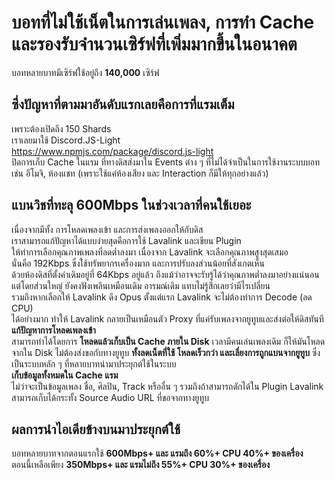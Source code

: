 # บอทที่ไม่ใช้เน็ตในการเล่นเพลง, การทำ Cache และรองรับจำนวนเซิร์ฟที่เพิ่มมากขึ้นในอนาคต

บอทหลายบาทมีเซิร์ฟใช้อยู่ถึง **140,000** เซิร์ฟ<br/>

## ซึ่งปัญหาที่ตามมาอันดับแรกเลยคือการที่แรมเต็ม
เพราะต้องเปิดถึง 150 Shards<br/>
เราเลยมาใช้ Discord.JS-Light<br/>
https://www.npmjs.com/package/discord.js-light<br/>
ปิดการเก็บ Cache ในแรม ที่ทางดิสส่งมาใน Events ต่าง ๆ ที่ไม่ได้จำเป็นในการใช้งานระบบบอท<br/>
เช่น อีโมจิ, ห้องแชท (เพราะใช้แค่ห้องเสียง และ Interaction ก็มีให้ทุกอย่างแล้ว)

## แบนวิชที่ทะลุ 600Mbps ในช่วงเวลาที่คนใช้เยอะ
เนื่องจากมีทั้ง การโหลดเพลงเข้า และการส่งเพลงออกให้กับดิส<br/>
เราสามารถแก้ปัญหาได้แบบง่ายสุดคือการใช้ Lavalink และเขียน Plugin<br/>
ให้ทำการเลือกคุณภาพเพลงที่ลดต่ำลงมา เนื่องจาก Lavalink จะเลือกคุณภาพสูงสุดเสมอ<br/>
นั่นคือ 192Kbps ซึ่งใช้ทรัพยากรเครื่องมาก และการปรับลงส่วนน้อยที่สังเกตเห็น<br/>
ด้วยห้องดิสที่ตั้งค่าเดิมอยู่ที่ 64Kbps อยู่แล้ว ถึงแม้ว่าอาจจะรับรู้ได้ว่าคุณภาพต่ำลงมาอย่างแน่นอน<br/>
แต่โดยส่วนใหญ่ ยังคงฟังเพลินเหมือนเดิม อารมณ์เดิม แทบไม่รู้สึกเลยว่ามีไรเปลี่ยน<br/>
รวมถึงหากเลือกให้ Lavalink ดึง Opus ตั้งแต่แรก Lavalink จะไม่ต้องทำการ Decode (ลด CPU)<br/>
ได้อย่างมาก ทำให้ Lavalink กลายเป็นเหมือนตัว Proxy ที่แค่รับเพลงจากยูทูบและส่งต่อให้ดิสทันที
**แก้ปัญหาการโหลดเพลงเข้า**<br/>
สามารถทำได้โดยการ **โหลดแล้วเก็บเป็น Cache ภายใน Disk** เวลามีคนเล่นเพลงเดิม ก็ให้มันโหลดจากใน Disk ไม่ต้องส่งขอกับทางยูทูบ **ทั้งลดเน็ตที่ใช้ โหลดเร็วกว่า และเลี่ยงการถูกแบนจากยูทูบ** ซึ่งเป็นระบบหลัก ๆ ที่หลายบาทนำมาประยุกต์ใช้ในระบบ<br/>
**เก็บข้อมูลทั้งหมดใน Cache แรม**<br/>
ไม่ว่าจะเป็นข้อมูลเพลง ชื่อ, ศิลปิน, Track หรืออื่น ๆ รวมถึงถ้าสามารถดักได้ใน Plugin Lavalink สามารถเก็บได้กระทั้ง Source Audio URL ที่ขอจากทางยูทูบ

## ผลการนำไอเดียข้างบนมาประยุกต์ใช้
บอทหลายบาทจากตอนแรกใช้ **600Mbps+ และ แรมถึง 60%+ CPU 40%+ ของเครื่อง**<br/>
ตอนนี้เหลือเพียง **350Mbps+ และ แรมไม่ถึง 55%+ CPU 30%+ ของเครื่อง**